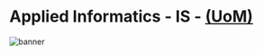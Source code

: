 # Applied Informatics - IS - [(UoM)](https://www.uom.gr/dai)
![banner](https://user-images.githubusercontent.com/44483926/209818999-629b20ac-0bc9-44e5-9f04-fe1cb00a7daa.png)
